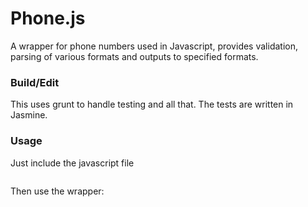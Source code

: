 # Phone.js

A wrapper for phone numbers used in Javascript, provides validation, parsing
of various formats and outputs to specified formats.

### Build/Edit

This uses grunt to handle testing and all that.  The tests are written in Jasmine.

### Usage

Just include the javascript file
```<script type="text/javascript" src="/static/js/phone.js"></script>
```

Then use the wrapper:
```Jim.phone = Phone("18002215689");
```
